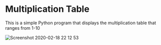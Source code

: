 # Multiplication Table

This is a simple Python program that displays the multiplication table that ranges from 1-10

![Screenshot 2020-02-18 22 12 53](https://user-images.githubusercontent.com/55200206/74806886-f7dbb100-529b-11ea-9752-255a639a3a7c.png)





